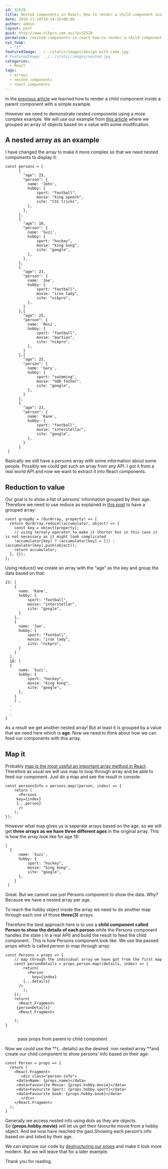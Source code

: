 ```yaml
---
id: 32529
title: Nested components in React; How to render a child component inside a parent component:Part 2”
date: 2018-11-10T18:54:15+00:00
author: admin
layout: post
guid: http://www.nikpro.com.au/?p=32529
permalink: /nested-components-in-react-how-to-render-a-child-component-inside-a-parent-componentpart-2/
xyz_twap:
  - "1"
featuredImage: ../../static/images/design-with-code.jpg
# featuredImage: ../../static/images/nested.jpg
categories:
  - React
tags:
  - arrays
  - nested components
  - react components
---
```

In the [previous article](http://www.nikpro.com.au/nested-components-in-react-how-to-render-a-child-component-inside-a-parent-componentpart-1/) we learned how to render a child component inside a parent component with a simple example.

However we need to demonstrate nested components using a more complex example. We will use our example from [this article](http://www.nikpro.com.au/how-to-group-an-array-of-objects-based-on-an-a-property-value-using-reduce/) where we grouped an array of objects based on a value with some modification.

## A nested array as an example

I have changed the array to make it more complex so that we need nested components to display it:


```
const persons = [
      {
        "age": 25,
        "person": {
          name: 'John',
          hobby: {
              sport: "football",
              movie: "king speech",
              site: "CSS tricks",
          },
        },
      },
      {
        "age": 18,
        "person": {
          name: 'Suzi',
          hobby: {
              sport: "hockey",
              movie: "king kong",
              site: "google",
          },
        },
      },
      {
        "age": 23,
        "person": {
          name: 'Joe',
          hobby: {
              sport: "football",
              movie: "iron lady",
              site: "nikpro",
          },
        }
      },{
        "age": 25,
        "person": {
          name: 'Rosi',
          hobby: {
              sport: "football",
              movie: "martian",
              site: "nikpro",
          },
        }
      },{
        "age": 25,
        "person": {
          name: 'Gary',
          hobby: {
              sport: "swimming",
              movie: "GOD father",
              site: "google",
          },
        }
      },
      {
        "age": 23,
        "person": {
          name: 'Kane',
          hobby: {
              sport: "football",
              movie: "interstellar",
              site: "google",
          },
        }
      }
 ]
```


Basically we still have a persons array with some information about some people. Possibly we could get such an array from any API. I got it from a real world API and now we want to extract it into React components.

## Reduction to value

Our goal is to show a list of persons&#8217; information grouped by their age. Therefore we need to use reduce as explained in [this post](http://www.nikpro.com.au/how-to-group-an-array-of-objects-based-on-an-a-property-value-using-reduce/) to have a grouped array:


```
const groupBy = (OurArray, property) => {
  return OurArray.reduce((accumulator, object) => {
    const key = object[property];
    // using ternary operator to make it shorter but in this case it   is not necessary as it might look complicated
    !accumulator[key] ? (accumulator[key] = []) : (accumulator[key].push(object));
    return accumulator;
  }, {});
};
```


Using reduce() we create an array with the &#8220;age&#8221; as the key and group the data based on that:


```
23: [
    {
      name: 'Kane',
      hobby: {
          sport: "football",
          movie: "interstellar",
          site: "google",
      }
    }, 
    {
      name: 'Joe',
      hobby: {
          sport: "football",
          movie: "iron lady",
          site: "nikpro",
      }
    }
  ], 
  18: [
  {
      name: 'Suzi',
      hobby: {
          sport: "hockey",
          movie: "king kong",
          site: "google",
      },
    }
    ] ,
  .
  .
  .
}
```


As a result we get another nested array! But at least it is grouped by a value that we need here which is **age**. Now we need to think about how we can feed our components with this array.

## Map it 

Probably [map is the most useful an important array method in React](http://www.nikpro.com.au/using-map-method-in-react-components-with-examples-explained/). Therefore as usual we will use map to loop through array and be able to feed our component. Just do a map and see the result in console:


```
const personsInfo = persons.map((person, index) => {
    return (
      <Persons
	 key={index}
	 {...person}
      />
    );
});
```


However what map gives us is seperate arrays based on the age. so we will get **three arrays as we have three different ages** in the original array. This is how the array look like for age 18:


```
[
  {
      name: 'Suzi',
      hobby: {
          sport: "hockey",
          movie: "king kong",
          site: "google",
      },
    }
 ]
```


Great. But we cannot use just Persons component to show the data. Why? Because we have a nested array per age.

To reach the hobby object inside the array we need to do another map through each one of those **three(3)** arrays.

Therefore the best approach here is to use a **child component called Person to show the details of each person** while the Persons component handles the state ( in a real API) and build the result to feed the child component.  This is how Persons component look like. We use the passed props which is called person to map through array:


```
const Persons = props => {
    // map through the individual array we have got from the first map
    const personDetails = props.person.map((details, index) => {
        return(
          <Person
            key={index}
	    {...details}
	  />
        );
    });
    return(
      <React.Fragment>
	 {personDetails}
      <React.Fragment>	
    
    );
}
```
<figure class="wp-block-image">

<img class="wp-image-32533" src="http://www.nikpro.com.aunestedararay.png" alt="" srcset="http://testgatsby.localnestedararay.png 1192w, http://testgatsby.localnestedararay-300x158.png 300w, http://testgatsby.localnestedararay-768x403.png 768w, http://testgatsby.localnestedararay-1024x538.png 1024w" sizes="(max-width: 1192px) 100vw, 1192px" /> <figcaption>pass props from parent to child component</figcaption> </figure> 

Now we could use the **{&#8230;details} as the desired  non nested array **and create our child component to show persons&#8217; info based on their age:


```
const Person = props => {
  return (
    <React.Fragment>
       <div class="person-info">
	 <data>Name: {props.name}</data>
	 <data>Favourite Movie: {props.hobby.movie}</data>
	 <data>Favourite Sport: {props.hobby.sport}</data>
	 <data>Favourite book: {props.hobby.book}</data>
       </div>
    </React.Fragment>
  );
}
```


Generally we access nested info using dots as they are objects. So **{props.hobby.movie}** will let us get their favourite movie from a hobby object. And we now have reached the gaol.Showing each person&#8217;s info based on and listed by their age.

We can improve our code by [destructuring our props](http://www.nikpro.com.au/using-es6-destructuring-in-react-application-codes/) and make it look more modern. But we will leave that for a later example. 

Thank you for reading.